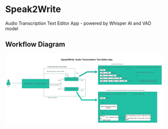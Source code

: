 # Speak2Write
Audio Transcription Text Editor App - powered by Whisper AI and VAD model

## Workflow Diagram

![Work flow](https://github.com/praveenRI007/Speak2Write/blob/main/Speak2Write.png)
